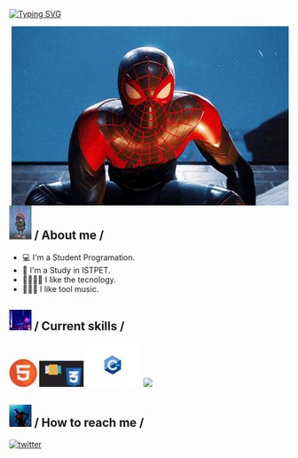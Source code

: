 <div>
  <div align="top">
    <a href="https://git.io/typing-svg"
      ><img
        src="https://readme-typing-svg.demolab.com?font=Fira+Code&weight=500&size=25&pause=800&color=4F46E5&random=false&width=600&height=60&lines=Welcome!+I'm+Anderson+Jacome;Software+Student+is+my+1nd+career.+;I+like+to+technology+%F0%9F%A4%97"
        alt="Typing SVG"
    /></a>
  </div>

<img
    align="right"
    width="500"
    alt="Shimarin"
    src="./assets/hola.gif" />

  <h2>
    <picture
      ><img src="./assets/miles.gif" width="40px"
    /></picture>
    / About me /
  </h2>

  <ul>
    <li>💻 I'm a Student Programation.</li>
    <li>🚀 I'm a Study in ISTPET.</li>
    <li>👨‍👩‍👧‍👧 I like the tecnology.</li>
    <li>🤘🏽🎸 I like tool music.</li>
  </ul>

  <h2>
    <picture
      ><img src="./assets/gid.gif"  width="40px"
    /></picture>
    / Current skills /
  </h2>

  <div>
    <img src="./assets/html.gif"  width="50px" />
    <img src="./assets/css.gif" width="80px" />
    <img src="./assets/c++.gif" width="100px" />
    <img src="./assets/react.gif" width="50px" />
  </div>

<h2>
  <picture
    ><img
      src="./assets/morales.gif"
      width="40px"
  /></picture>
  / How to reach me /
</h2>

<div align="left">
    <a
      href="https://twitter.com/alerxses"
      target="_blank">
      <img
        src="https://img.shields.io/badge/alerxses-22092C?style=flat-square&logo=x"
        alt="twitter" />
    
    
       
